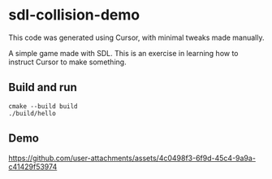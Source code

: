 # sdl-collision-demo

This code was generated using Cursor, with minimal tweaks made manually.

A simple game made with SDL. This is an exercise in learning how to instruct Cursor to make
something.

## Build and run

```
cmake --build build
./build/hello
```

## Demo

https://github.com/user-attachments/assets/4c0498f3-6f9d-45c4-9a9a-c41429f53974
